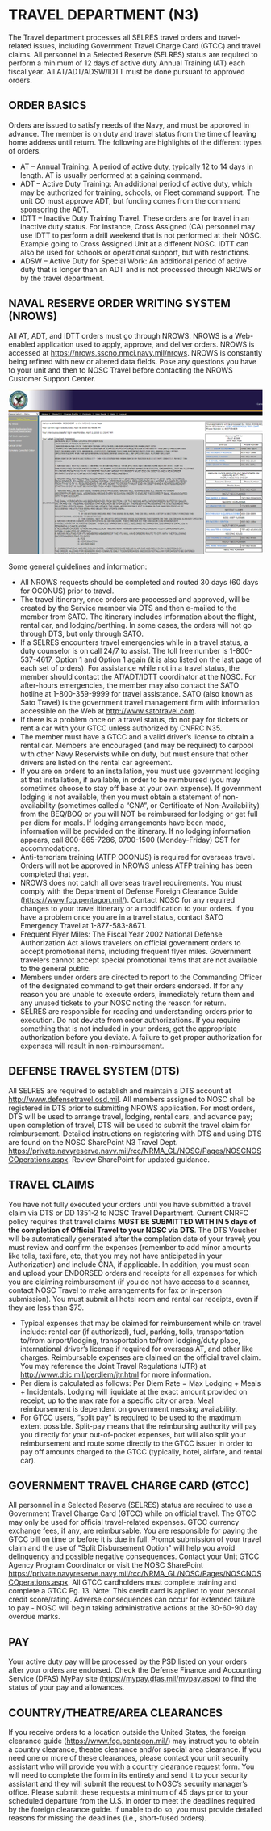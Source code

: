 # TRAVEL DEPARTMENT (N3)

The Travel department processes all SELRES travel orders and travel-related issues, including Government Travel Charge Card (GTCC) and travel claims.  All personnel in a Selected Reserve (SELRES) status are required to perform a minimum of 12 days of active duty Annual Training (AT) each fiscal year.  All AT/ADT/ADSW/IDTT must be done pursuant to approved orders.

## ORDER BASICS
Orders are issued to satisfy needs of the Navy, and must be approved in advance.  The member is on duty and travel status from the time of leaving home address until return.  The following are highlights of the different types of orders.
- AT – Annual Training: A period of active duty, typically 12 to 14 days in length.  AT is usually performed at a gaining command.  
- ADT – Active Duty Training: An additional period of active duty, which may be authorized for training, schools, or Fleet command support.  The unit CO must approve ADT, but funding comes from the command sponsoring the ADT.
- IDTT – Inactive Duty Training Travel.  These orders are for travel in an inactive duty status.  For instance, Cross Assigned (CA) personnel may use IDTT to perform a drill weekend that is not performed at their NOSC.  Example going to Cross Assigned Unit at a different NOSC.   IDTT can also be used for schools or operational support, but with restrictions.
- ADSW – Active Duty for Special Work:  An additional period of active duty that is longer than an ADT and is not processed through NROWS or by the travel department.  

## NAVAL RESERVE ORDER WRITING SYSTEM (NROWS)

All AT, ADT, and IDTT orders must go through NROWS. NROWS is a Web-enabled application used to apply, approve, and deliver orders.  NROWS is accessed at https://nrows.sscno.nmci.navy.mil/nrows.  NROWS is constantly being refined with new or altered data fields.  Pose any questions you have to your unit and then to NOSC Travel before contacting the NROWS Customer Support Center.

![NROWS](https://github.com/LanceGundersen/navy-reserve-wiki/blob/master/images/nrows.png?raw=true "NROWS")

Some general guidelines and information:
- All NROWS requests should be completed and routed 30 days (60 days for OCONUS) prior to travel.  
- The travel itinerary, once orders are processed and approved, will be created by the Service member via DTS and then e-mailed to the member from SATO. The itinerary includes information about the flight, rental car, and lodging/berthing.  In some cases, the orders will not go through DTS, but only through SATO.
- If a SELRES encounters travel emergencies while in a travel status, a duty counselor is on call 24/7 to assist.  The toll free number is 1-800-537-4617, Option 1 and Option 1 again (it is also listed on the last page of each set of orders).  For assistance while not in a travel status, the member should contact the AT/ADT/IDTT coordinator at the NOSC. For after-hours emergencies, the member may also contact the SATO hotline at 1-800-359-9999 for travel assistance. SATO (also known as Sato Travel) is the government travel management firm with information accessible on the Web at http://www.satotravel.com.
- If there is a problem once on a travel status, do not pay for tickets or rent a car with your GTCC unless authorized by CNFRC N35.
- The member must have a GTCC and a valid driver’s license to obtain a rental car. Members are encouraged (and may be required) to carpool with other Navy Reservists while on duty, but must ensure that other drivers are listed on the rental car agreement.
- If you are on orders to an installation, you must use government lodging at that installation, if available, in order to be reimbursed (you may sometimes choose to stay off base at your own expense).  If government lodging is not available, then you must obtain a statement of non-availability (sometimes called a “CNA”, or Certificate of Non-Availability) from the BEQ/BOQ or you will NOT be reimbursed for lodging or get full per diem for meals.  If lodging arrangements have been made, information will be provided on the itinerary.  If no lodging information appears, call 800-865-7286, 0700-1500 (Monday-Friday) CST for accommodations.
- Anti-terrorism training (ATFP OCONUS) is required for overseas travel.  Orders will not be approved in NROWS unless ATFP training has been completed that year.
- NROWS does not catch all overseas travel requirements.   You must comply with the Department of Defense Foreign Clearance Guide (https://www.fcg.pentagon.mil/).  Contact NOSC for any required changes to your travel itinerary or a modification to your orders. If you have a problem once you are in a travel status, contact SATO Emergency Travel at 1-877-583-8671.
- Frequent Flyer Miles:  The Fiscal Year 2002 National Defense Authorization Act allows travelers on official government orders to accept promotional items, including frequent flyer miles.  Government travelers cannot accept special promotional items that are not available to the general public.
- Members under orders are directed to report to the Commanding Officer of the designated command to get their orders endorsed. If for any reason you are unable to execute orders, immediately return them and any unused tickets to your NOSC noting the reason for return.
- SELRES are responsible for reading and understanding orders prior to execution.  Do not deviate from order authorizations.  If you require something that is not included in your orders, get the appropriate authorization before you deviate.  A failure to get proper authorization for expenses will result in non-reimbursement.  

## DEFENSE TRAVEL SYSTEM (DTS)
All SELRES are required to establish and maintain a DTS account at http://www.defensetravel.osd.mil.  All members assigned to NOSC shall be registered in DTS prior to submitting NROWS application.  For most orders, DTS will be used to arrange travel, lodging, rental cars, and advance pay; upon completion of travel, DTS will be used to submit the travel claim for reimbursement.  Detailed instructions on registering with DTS and using DTS are found on the NOSC SharePoint N3 Travel Dept. https://private.navyreserve.navy.mil/rcc/NRMA_GL/NOSC/Pages/NOSCNOSCOperations.aspx.  Review SharePoint for updated guidance.  

## TRAVEL CLAIMS
You have not fully executed your orders until you have submitted a travel claim via DTS or DD 1351-2 to NOSC Travel Department.   Current CNRFC policy requires that travel claims **MUST BE SUBMITTED WITH IN 5 days of the completion of Official Travel to your NOSC via DTS**.  The DTS Voucher will be automatically generated after the completion date of your travel; you must review and confirm the expenses (remember to add minor amounts like tolls, taxi fare, etc, that you may not have anticipated in your Authorization) and include CNA, if applicable.  In addition, you must scan and upload your ENDORSED orders and receipts for all expenses for which you are claiming reimbursement (if you do not have access to a scanner, contact NOSC Travel to make arrangements for fax or in-person submission).  You must submit all hotel room and rental car receipts, even if they are less than $75. 
- Typical expenses that may be claimed for reimbursement while on travel include: rental car (if authorized), fuel, parking, tolls, transportation to/from airport/lodging, transportation to/from lodging/duty place, international driver’s license if required for overseas AT, and other like charges.  Reimbursable expenses are claimed on the official travel claim.  You may reference the Joint Travel Regulations (JTR) at http://www.dtic.mil/perdiem/jtr.html for more information.
- Per diem is calculated as follows: Per Diem Rate = Max Lodging + Meals + Incidentals.  Lodging will liquidate at the exact amount provided on receipt, up to the max rate for a specific city or area.  Meal reimbursement is dependent on government messing availability.
- For GTCC users, “split pay” is required to be used to the maximum extent possible.  Split-pay means that the reimbursing authority will pay you directly for your out-of-pocket expenses, but will also split your reimbursement and route some directly to the GTCC issuer in order to pay off amounts charged to the GTCC (typically, hotel, airfare, and rental car).

## GOVERNMENT TRAVEL CHARGE CARD (GTCC)
All personnel in a Selected Reserve (SELRES) status are required to use a Government Travel Charge Card (GTCC) while on official travel.  The GTCC may only be used for official travel-related expenses.  GTCC currency exchange fees, if any, are reimbursable.  You are responsible for paying the GTCC bill on time or before it is due in full.  Prompt submission of your travel claim and the use of "Split Disbursement Option" will help you avoid delinquency and possible negative consequences.  Contact your Unit GTCC Agency Program Coordinator or visit the NOSC SharePoint https://private.navyreserve.navy.mil/rcc/NRMA_GL/NOSC/Pages/NOSCNOSCOperations.aspx.   All GTCC cardholders must complete training and complete a GTCC Pg. 13.  Note: This credit card is applied to your personal credit score/rating.  Adverse consequences can occur for extended failure to pay - NOSC will begin taking administrative actions at the 30-60-90 day overdue marks.
   
## PAY
Your active duty pay will be processed by the PSD listed on your orders after your orders are endorsed.  Check the Defense Finance and Accounting Service (DFAS) MyPay site (https://mypay.dfas.mil/mypay.aspx) to find the status of your pay and allowances.

## COUNTRY/THEATRE/AREA CLEARANCES
If you receive orders to a location outside the United States, the foreign clearance guide (https://www.fcg.pentagon.mil/) may instruct you to obtain a country clearance, theatre clearance and/or special area clearance.  If you need one or more of these clearances, please contact your unit security assistant who will provide you with a country clearance request form.  You will need to complete the form in its entirety and send it to your security assistant and they will submit the request to NOSC’s security manager’s office.  Please submit these requests a minimum of 45 days prior to your scheduled departure from the U.S. in order to meet the deadlines required by the foreign clearance guide.  If unable to do so, you must provide detailed reasons for missing the deadlines (i.e., short-fused orders).
